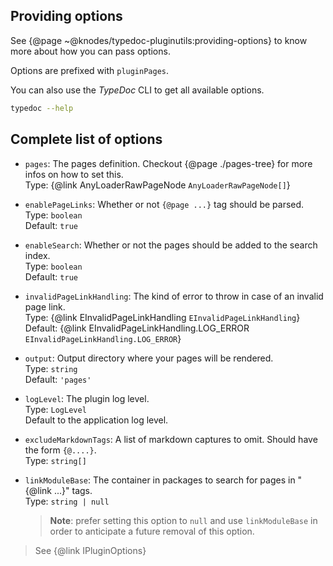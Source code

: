 ## Providing options

See {@page ~@knodes/typedoc-pluginutils:providing-options} to know more about how you can pass options.

Options are prefixed with `pluginPages`.

You can also use the *TypeDoc* CLI to get all available options.

```sh
typedoc --help
```

## Complete list of options

* `pages`: The pages definition. Checkout {@page ./pages-tree} for more infos on how to set this.\
  Type: {@link AnyLoaderRawPageNode `AnyLoaderRawPageNode[]`}
* `enablePageLinks`: Whether or not `{@page ...}` tag should be parsed.\
  Type: `boolean`\
  Default: `true`
* `enableSearch`: Whether or not the pages should be added to the search index.\
  Type: `boolean`\
  Default: `true`
* `invalidPageLinkHandling`: The kind of error to throw in case of an invalid page link.\
  Type: {@link EInvalidPageLinkHandling `EInvalidPageLinkHandling`}\
  Default: {@link EInvalidPageLinkHandling.LOG_ERROR `EInvalidPageLinkHandling.LOG_ERROR`}
* `output`: Output directory where your pages will be rendered.\
  Type: `string`\
  Default: `'pages'`
* `logLevel`: The plugin log level.\
  Type: `LogLevel`\
  Default to the application log level.
* `excludeMarkdownTags`: A list of markdown captures to omit. Should have the form `{@....}`.\
  Type: `string[]`
* `linkModuleBase`: The container in packages to search for pages in "{@link ...}" tags.\
  Type: `string | null`

  > **Note**: prefer setting this option to `null` and use `linkModuleBase` in order to anticipate a future removal of this option.

> See {@link IPluginOptions}
